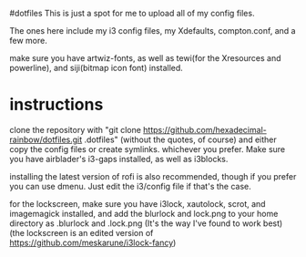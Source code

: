 #dotfiles
This is just a spot for me to upload all of my config files.

The ones here include my i3 config files, my Xdefaults, compton.conf, and a few more.

make sure you have artwiz-fonts, as well as tewi(for the Xresources and powerline), and siji(bitmap icon font) installed.

# instructions

clone the repository with "git clone https://github.com/hexadecimal-rainbow/dotfiles.git .dotfiles" (without the quotes, of course) and either copy the config files or create symlinks. whichever you prefer.
Make sure you have airblader's i3-gaps installed, as well as i3blocks.

installing the latest version of rofi is also recommended, though if you prefer you can use dmenu. Just edit the i3/config file if that's the case.

for the lockscreen, make sure you have i3lock, xautolock, scrot, and imagemagick installed, and add the blurlock and lock.png to your home directory as .blurlock and .lock.png (It's the way I've found to work best) (the lockscreen is an edited version of https://github.com/meskarune/i3lock-fancy)
